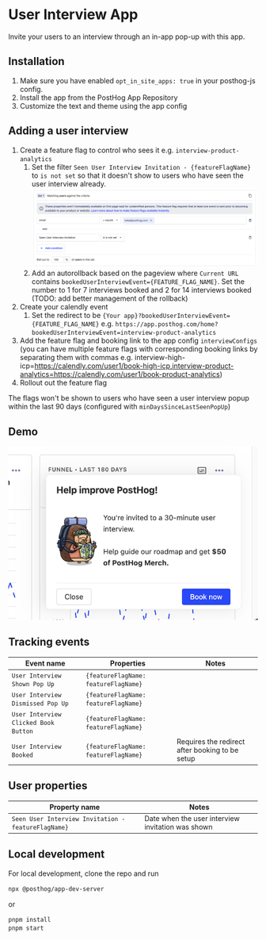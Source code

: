 # User Interview App

Invite your users to an interview through an in-app pop-up with this app.

## Installation

1. Make sure you have enabled `opt_in_site_apps: true` in your posthog-js config.
2. Install the app from the PostHog App Repository
3. Customize the text and theme using the app config

## Adding a user interview

1. Create a feature flag to control who sees it e.g. `interview-product-analytics`
   1. Set the filter `Seen User Interview Invitation - {featureFlagName}` to `is not set` so that it doesn't show to users who have seen the user interview already.
   ![Feature flag user interview not set](feature-flag-config.png)
   2. Add an autorollback based on the pageview where `Current URL` contains `bookedUserInterviewEvent={FEATURE_FLAG_NAME}`. Set the number to 1 for 7 interviews booked and 2 for 14 interviews booked (TODO: add better management of the rollback)
2. Create your calendly event
   1. Set the redirect to be `{Your app}?bookedUserInterviewEvent={FEATURE_FLAG_NAME}` e.g. `https://app.posthog.com/home?bookedUserInterviewEvent=interview-product-analytics`
3. Add the feature flag and booking link to the app config `interviewConfigs` (you can have multiple feature flags with corresponding booking links by separating them with commas e.g. interview-high-icp=https://calendly.com/user1/book-high-icp,interview-product-analytics=https://calendly.com/user1/book-product-analytics)
4. Rollout out the feature flag

The flags won't be shown to users who have seen a user interview popup within the last 90 days (configured with `minDaysSinceLastSeenPopUp`)

## Demo

![Example popup](example.png)

## Tracking events

| Event name | Properties | Notes |
| ---------- | ----------- | ----------- |
| `User Interview Shown Pop Up` | `{featureFlagName: featureFlagName}` | |
| `User Interview Dismissed Pop Up` | `{featureFlagName: featureFlagName}` | |
| `User Interview Clicked Book Button` | `{featureFlagName: featureFlagName}` | |
| `User Interview Booked` | `{featureFlagName: featureFlagName}` | Requires the redirect after booking to be setup |

## User properties

| Property name | Notes |
| ------------- | ----------- |
| `Seen User Interview Invitation - featureFlagName}` | Date when the user interview invitation was shown |

## Local development

For local development, clone the repo and run

```bash
npx @posthog/app-dev-server
```

or

```bash
pnpm install
pnpm start
```
